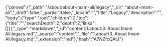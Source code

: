 {"parsed":{"_path":"/about/about-imam-ali/legacy","_dir":"about-imam-ali","_draft":false,"_partial":false,"_locale":"","title":"Legacy","description":"","body":{"type":"root","children":[],"toc":{"title":"","searchDepth":2,"depth":2,"links":[]}},"_type":"markdown","_id":"content:1.about:3. About Imam Ali:legacy.md","_source":"content","_file":"1.about/3. About Imam Ali/legacy.md","_extension":"md"},"hash":"A7NZfcQAtJ"}